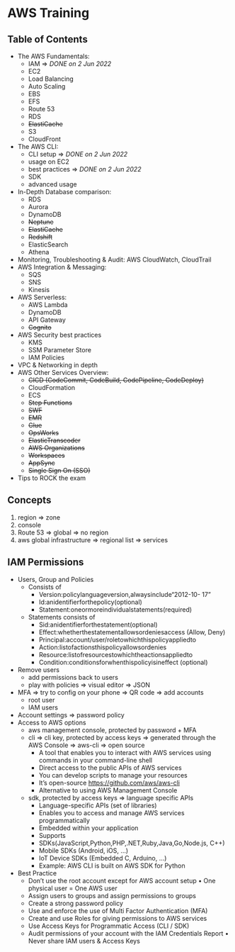 # AWS Training

## Table of Contents
- The AWS Fundamentals: 
    - IAM => *DONE on 2 Jun 2022*
    - EC2 
    - Load Balancing
    - Auto Scaling
    - EBS
    - EFS
    - Route 53
    - RDS
    - ~~ElastiCache~~
    - S3
    - CloudFront
- The AWS CLI: 
    - CLI setup => *DONE on 2 Jun 2022* 
    - usage on EC2
    - best practices => *DONE on 2 Jun 2022* 
    - SDK
    - advanced usage
- In-Depth Database comparison: 
    - RDS
    - Aurora
    - DynamoDB
    - ~~Neptune~~
    - ~~ElastiCache~~
    - ~~Redshift~~
    - ElasticSearch
    - Athena
- Monitoring, Troubleshooting & Audit: AWS CloudWatch, CloudTrail
- AWS Integration & Messaging: 
    - SQS
    - SNS
    - Kinesis
- AWS Serverless: 
    - AWS Lambda
    - DynamoDB
    - API Gateway
    - ~~Cognito~~
- AWS Security best practices
    - KMS
    - SSM Parameter Store
    - IAM Policies
- VPC & Networking in depth
- AWS Other Services Overview: 
    - ~~CICD (CodeCommit, CodeBuild, CodePipeline, CodeDeploy)~~
    - CloudFormation
    - ECS
    - ~~Step Functions~~
    - ~~SWF~~
    - ~~EMR~~
    - ~~Glue~~
    - ~~OpsWorks~~
    - ~~ElasticTranscoder~~
    - ~~AWS Organizations~~
    - ~~Workspaces~~
    - ~~AppSync~~
    - ~~Single Sign On (SSO)~~
- Tips to ROCK the exam

## Concepts
1. region => zone
2. console
3. Route 53 => global => no region
4. aws global infrastructure => regional list => services


## IAM Permissions
- Users, Group and Policies 
  - Consists of
    - Version:policylanguageversion,alwaysinclude“2012-10- 17”
    - Id:anidentifierforthepolicy(optional)
    - Statement:oneormoreindividualstatements(required)
  - Statements consists of
    - Sid:anidentifierforthestatement(optional)
    - Effect:whetherthestatementallowsordeniesaccess (Allow, Deny)
    - Principal:account/user/roletowhichthispolicyappliedto
    - Action:listofactionsthispolicyallowsordenies
    - Resource:listofresourcestowhichtheactionsappliedto
    - Condition:conditionsforwhenthispolicyisineffect (optional)
- Remove users
  - add permissions back to users
  - play with policies => visual editor => JSON
- MFA => try to config on your phone => QR code => add accounts
  - root user
  - IAM users 
- Account settings => password policy
- Access to AWS options
  - aws management console, protected by password + MFA
  - cli => cli key, protected by access keys => generated through the AWS Console => aws-cli => open source
    - A tool that enables you to interact with AWS services using commands in your command-line shell
    - Direct access to the public APIs of AWS services
    - You can develop scripts to manage your resources
    - It’s open-source https://github.com/aws/aws-cli
    - Alternative to using AWS Management Console
  - sdk, protected by access keys => language specific APIs
    - Language-specific APIs (set of libraries)
    - Enables you to access and manage AWS services programmatically
    - Embedded within your application
    - Supports
    - SDKs(JavaScript,Python,PHP,.NET,Ruby,Java,Go,Node.js, C++)
    - Mobile SDKs (Android, iOS, ...)
    - IoT Device SDKs (Embedded C, Arduino, ...)
    - Example: AWS CLI is built on AWS SDK for Python
- Best Practice
    - Don’t use the root account except for AWS account setup • One physical user = One AWS user
    - Assign users to groups and assign permissions to groups
    - Create a strong password policy
    - Use and enforce the use of Multi Factor Authentication (MFA)
    - Create and use Roles for giving permissions to AWS services
    - Use Access Keys for Programmatic Access (CLI / SDK)
    - Audit permissions of your account with the IAM Credentials Report • Never share IAM users & Access Keys